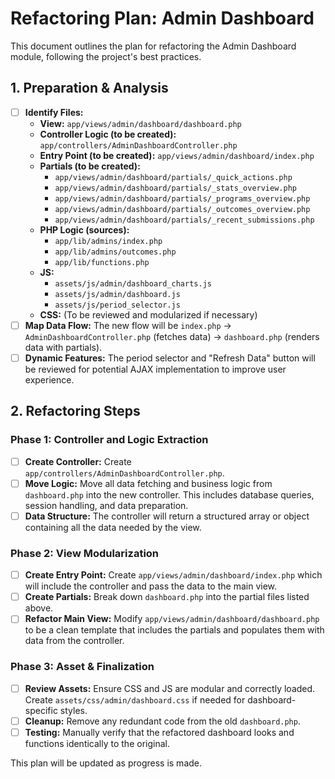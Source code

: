 # Refactoring Plan: Admin Dashboard

This document outlines the plan for refactoring the Admin Dashboard module, following the project's best practices.

## 1. Preparation & Analysis

- [ ] **Identify Files:**
  - **View:** `app/views/admin/dashboard/dashboard.php`
  - **Controller Logic (to be created):** `app/controllers/AdminDashboardController.php`
  - **Entry Point (to be created):** `app/views/admin/dashboard/index.php`
  - **Partials (to be created):**
    - `app/views/admin/dashboard/partials/_quick_actions.php`
    - `app/views/admin/dashboard/partials/_stats_overview.php`
    - `app/views/admin/dashboard/partials/_programs_overview.php`
    - `app/views/admin/dashboard/partials/_outcomes_overview.php`
    - `app/views/admin/dashboard/partials/_recent_submissions.php`
  - **PHP Logic (sources):**
    - `app/lib/admins/index.php`
    - `app/lib/admins/outcomes.php`
    - `app/lib/functions.php`
  - **JS:**
    - `assets/js/admin/dashboard_charts.js`
    - `assets/js/admin/dashboard.js`
    - `assets/js/period_selector.js`
  - **CSS:** (To be reviewed and modularized if necessary)
- [ ] **Map Data Flow:** The new flow will be `index.php` -> `AdminDashboardController.php` (fetches data) -> `dashboard.php` (renders data with partials).
- [ ] **Dynamic Features:** The period selector and "Refresh Data" button will be reviewed for potential AJAX implementation to improve user experience.

## 2. Refactoring Steps

### Phase 1: Controller and Logic Extraction

- [ ] **Create Controller:** Create `app/controllers/AdminDashboardController.php`.
- [ ] **Move Logic:** Move all data fetching and business logic from `dashboard.php` into the new controller. This includes database queries, session handling, and data preparation.
- [ ] **Data Structure:** The controller will return a structured array or object containing all the data needed by the view.

### Phase 2: View Modularization

- [ ] **Create Entry Point:** Create `app/views/admin/dashboard/index.php` which will include the controller and pass the data to the main view.
- [ ] **Create Partials:** Break down `dashboard.php` into the partial files listed above.
- [ ] **Refactor Main View:** Modify `app/views/admin/dashboard/dashboard.php` to be a clean template that includes the partials and populates them with data from the controller.

### Phase 3: Asset & Finalization

- [ ] **Review Assets:** Ensure CSS and JS are modular and correctly loaded. Create `assets/css/admin/dashboard.css` if needed for dashboard-specific styles.
- [ ] **Cleanup:** Remove any redundant code from the old `dashboard.php`.
- [ ] **Testing:** Manually verify that the refactored dashboard looks and functions identically to the original.

This plan will be updated as progress is made.
